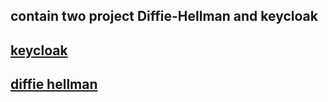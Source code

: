 ## contain two project Diffie-Hellman and keycloak

## [keycloak](keycloak_drf/)

## [diffie hellman](DiffieHellman/)
